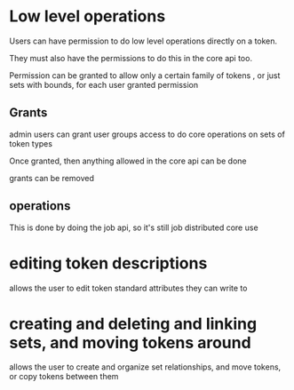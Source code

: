 # Low level operations

Users can have permission to do low level operations directly on a token.

They must also have the permissions to do this in the core api too.

Permission can be granted to allow only a certain family of tokens , or just sets with bounds, for each user granted permission

## Grants

admin users can grant user groups access to do core operations on sets of token types

Once granted, then anything allowed in the core api can be done

grants can be removed

## operations

This is done by doing the job api, so it's still job distributed core use

# editing token descriptions

allows the user to edit token standard attributes they can write to

# creating and deleting and linking sets, and moving tokens around

allows the user to create and organize set relationships, and move tokens, or copy tokens between them
